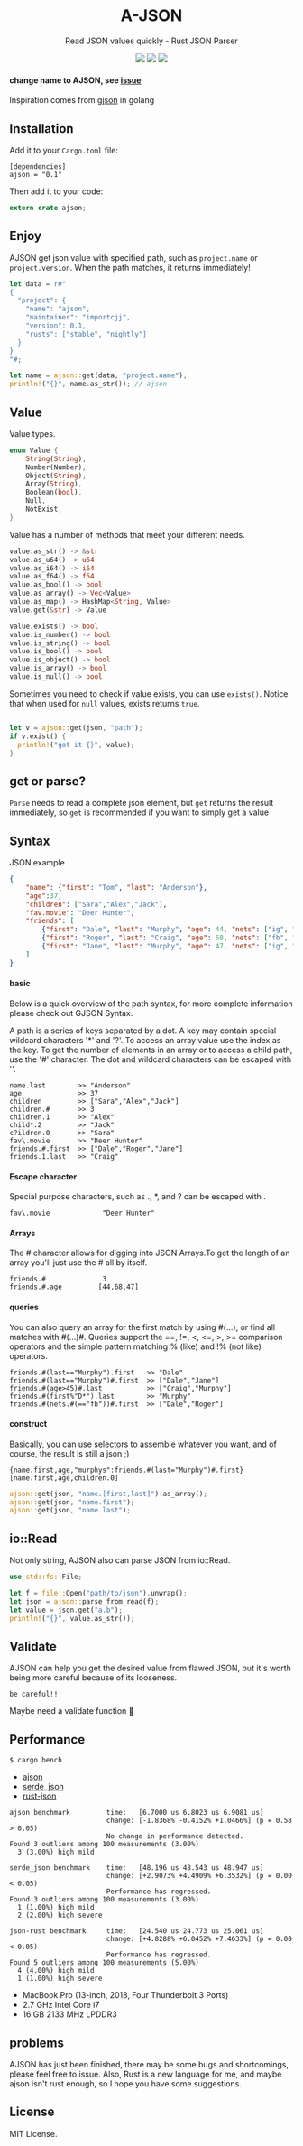 <div align="center">
  <!-- <img alt="AJSON" src="logo.png"> -->
  <h1>A-JSON</h1>
  <p>Read JSON values quickly - Rust JSON Parser</p>

  <a href="https://github.com/importcjj/ajson">
  <img src="https://travis-ci.org/importcjj/a-json.svg?branch=master"></a>

  <img src="https://img.shields.io/badge/crates.io-0.1.0-blue">

  <a href="https://importcjj.github.io/rust-ajson-playground/">
  <img src="https://img.shields.io/badge/goto-playground-orange">

</a>


</div>


#### change name to AJSON, see [issue](https://github.com/importcjj/a-json/issues/2)
Inspiration comes from [gjson](https://github.com/tidwall/gjson) in golang

## Installation
Add it to your `Cargo.toml` file:
```
[dependencies]
ajson = "0.1"
```
Then add it to your code:
```rust
extern crate ajson;
```

## Enjoy

AJSON get json value with specified path, such as `project.name` or `project.version`. When the path matches, it returns immediately!

```rust
let data = r#"
{
  "project": {
    "name": "ajson",
    "maintainer": "importcjj",
    "version": 0.1,
    "rusts": ["stable", "nightly"]
  }
}
"#;

let name = ajson::get(data, "project.name");
println!("{}", name.as_str()); // ajson
```



## Value

Value types.
```rust
enum Value {
    String(String),
    Number(Number),
    Object(String),
    Array(String),
    Boolean(bool),
    Null,
    NotExist,
}
```

Value has a number of methods that meet your different needs.

```rust
value.as_str() -> &str
value.as_u64() -> u64
value.as_i64() -> i64
value.as_f64() -> f64
value.as_bool() -> bool
value.as_array() -> Vec<Value>
value.as_map() -> HashMap<String, Value>
value.get(&str) -> Value
```


```rust
value.exists() -> bool
value.is_number() -> bool
value.is_string() -> bool
value.is_bool() -> bool
value.is_object() -> bool
value.is_array() -> bool
value.is_null() -> bool
```

Sometimes you need to check if value exists, you can use `exists()`. Notice that when used for `null` values, exists returns `true`.

```rust

let v = ajson::get(json, "path");
if v.exist() {
  println!("got it {}", value);
}
```

## get or parse?

`Parse` needs to read a complete json element, but `get` returns the result immediately, so `get` is recommended if you want to simply get a value

## Syntax

JSON example

```json
{
    "name": {"first": "Tom", "last": "Anderson"},
    "age":37,
    "children": ["Sara","Alex","Jack"],
    "fav.movie": "Deer Hunter",
    "friends": [
        {"first": "Dale", "last": "Murphy", "age": 44, "nets": ["ig", "fb", "tw"]},
        {"first": "Roger", "last": "Craig", "age": 68, "nets": ["fb", "tw"]},
        {"first": "Jane", "last": "Murphy", "age": 47, "nets": ["ig", "tw"]}
    ]
}
```

#### basic
Below is a quick overview of the path syntax, for more complete information please check out GJSON Syntax.

A path is a series of keys separated by a dot. A key may contain special wildcard characters '*' and '?'. To access an array value use the index as the key. To get the number of elements in an array or to access a child path, use the '#' character. The dot and wildcard characters can be escaped with '\'.

```
name.last        >> "Anderson"
age              >> 37
children         >> ["Sara","Alex","Jack"]
children.#       >> 3
children.1       >> "Alex"
child*.2         >> "Jack"
c?ildren.0       >> "Sara"
fav\.movie       >> "Deer Hunter"
friends.#.first  >> ["Dale","Roger","Jane"]
friends.1.last   >> "Craig"
```

#### Escape character
Special purpose characters, such as ., *, and ? can be escaped with \.

```
fav\.movie             "Deer Hunter"
```

#### Arrays
The # character allows for digging into JSON Arrays.To get the length of an array you'll just use the # all by itself.

```
friends.#              3
friends.#.age         [44,68,47]
```

#### queries
You can also query an array for the first match by using #(...), or find all matches with #(...)#. Queries support the ==, !=, <, <=, >, >= comparison operators and the simple pattern matching % (like) and !% (not like) operators.

```
friends.#(last=="Murphy").first   >> "Dale"
friends.#(last=="Murphy")#.first  >> ["Dale","Jane"]
friends.#(age>45)#.last           >> ["Craig","Murphy"]
friends.#(first%"D*").last        >> "Murphy"
friends.#(nets.#(=="fb"))#.first  >> ["Dale","Roger"]
```

#### construct
Basically, you can use selectors to assemble whatever you want, and of course, the result is still a json ;)


```
{name.first,age,"murphys":friends.#(last="Murphy")#.first}
[name.first,age,children.0]
```

```rust
ajson::get(json, "name.[first,last]").as_array();
ajson::get(json, "name.first"); 
ajson::get(json, "name.last");
```

## io::Read

Not only string, AJSON also can parse JSON from io::Read.

```rust
use std::fs::File;

let f = file::Open("path/to/json").unwrap();
let json = ajson::parse_from_read(f);
let value = json.get("a.b");
println!("{}", value.as_str());
```

## Validate

AJSON can help you get the desired value from flawed JSON, but it's worth being more careful because of its looseness.

`be careful!!!`

Maybe need a validate function 🤔

## Performance

`$ cargo bench`

* [ajson](https://github.com/importcjj/ajson)
* [serde_json](https://github.com/serde-rs/json)
* [rust-json](https://github.com/maciejhirsz/json-rust)

```
ajson benchmark         time:   [6.7000 us 6.8023 us 6.9081 us]                             
                        change: [-1.8368% -0.4152% +1.0466%] (p = 0.58 > 0.05)
                        No change in performance detected.
Found 3 outliers among 100 measurements (3.00%)
  3 (3.00%) high mild

serde_json benchmark    time:   [48.196 us 48.543 us 48.947 us]                                  
                        change: [+2.9073% +4.4909% +6.3532%] (p = 0.00 < 0.05)
                        Performance has regressed.
Found 3 outliers among 100 measurements (3.00%)
  1 (1.00%) high mild
  2 (2.00%) high severe

json-rust benchmark     time:   [24.540 us 24.773 us 25.061 us]                                 
                        change: [+4.8288% +6.0452% +7.4633%] (p = 0.00 < 0.05)
                        Performance has regressed.
Found 5 outliers among 100 measurements (5.00%)
  4 (4.00%) high mild
  1 (1.00%) high severe
```

* MacBook Pro (13-inch, 2018, Four Thunderbolt 3 Ports)
* 2.7 GHz Intel Core i7
* 16 GB 2133 MHz LPDDR3

## problems

AJSON has just been finished, there may be some bugs and shortcomings, please feel free to issue. Also, Rust is a new language for me, and maybe ajson isn't rust enough, so I hope you have some suggestions.

## License
 MIT License.
